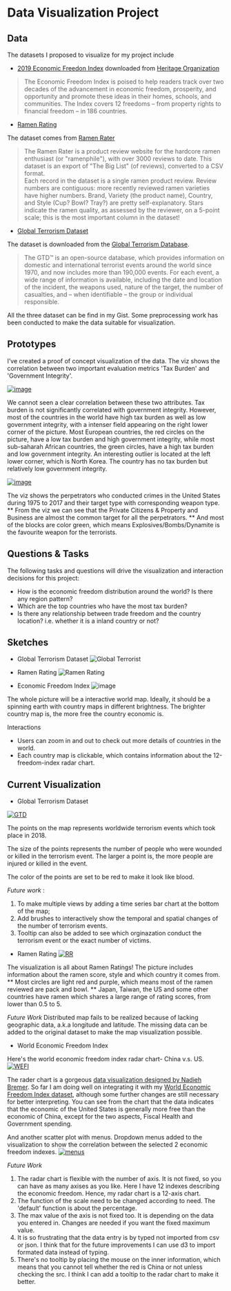 # Data Visualization Project

## Data

The datasets I proposed to visualize for my project include

* [2019 Economic Freedon Index](https://gist.github.com/hotdoujiang/addd4f2369f3457e5a09a8b89942941b) downloaded from [Heritage Organization](https://www.heritage.org/index/about)

>The Economic Freedom Index is poised to help readers track over two decades of the advancement in economic freedom, prosperity, and opportunity and promote these ideas in their homes, schools, and communities. The Index covers 12 freedoms – from property rights to financial freedom – in 186 countries. <br>


* [Ramen Rating](https://gist.github.com/hotdoujiang/41d6a5c41b9975ac55a720bd46fd6392)

The dataset comes from [Ramen Rater](https://www.theramenrater.com/)

>The Ramen Rater is a product review website for the hardcore ramen enthusiast (or "ramenphile"), with over 3000 reviews to date. This dataset is an export of "The Big List" (of reviews), converted to a CSV format. <br>
Each record in the dataset is a single ramen product review. Review numbers are contiguous: more recently reviewed ramen varieties have higher numbers. Brand, Variety (the product name), Country, and Style (Cup? Bowl? Tray?) are pretty self-explanatory. Stars indicate the ramen quality, as assessed by the reviewer, on a 5-point scale; this is the most important column in the dataset!


* [Global Terrorism Dataset](https://gist.github.com/hotdoujiang/e6064faca930a996230aa4dc3ccd8db0)

The dataset is downloaded from the [Global Terrorism Database](https://www.start.umd.edu/gtd/).

>The GTD™ is an open-source database, which provides information on domestic and international terrorist events around the world since 1970, and now includes more than 190,000 events. For each event, a wide range of information is available, including the date and location of the incident, the weapons used, nature of the target, the number of casualties, and – when identifiable – the group or individual responsible.

All the three dataset can be find in my Gist. Some preprocessing work has been conducted to make the data suitable for visualization.

## Prototypes

I’ve created a proof of concept visualization of the data. The viz shows the correlation between two important evaluation metrics 'Tax Burden' and 'Government Integrity'.

[![image](https://user-images.githubusercontent.com/42425096/67602911-a7b56d80-f745-11e9-9222-56a999340eb0.png)](https://beta.vizhub.com/hotdoujiang/4f0bcd5520b74d5a8d8d88bd88bd2f24)

We cannot seen a clear correlation between these two attributes. Tax burden is not significantly correlated with government integrity.
However, most of the countries in the world have high tax burden as well as low government integrity, with a intenser field appearing on the right lower corner of the picture.
Most European countries, the red circles on the picture, have a low tax burden and high government integrity, while most sub-saharah African countries, the green circles, have a high tax burden and low government integrity.
An interesting outlier is located at the left lower corner, which is North Korea. The country has no tax burden but relatively low government integrity.

[![image](https://user-images.githubusercontent.com/42425096/68317625-757f0680-0089-11ea-9c8b-670462d6b8a5.png)](https://beta.vizhub.com/hotdoujiang/b4d211ecb917438cae29e5277c6a565f?edit=files&file=README.md)

The viz shows the perpetrators who conducted crimes in the United States during 1975 to 2017 and their target type with corresponding weapon type.
** From the viz we can see that the Private Citizens & Property and Business are almost the common target for all the perpetrators.
** And most of the blocks are color green, which means Explosives/Bombs/Dynamite is the favourite weapon for the terrorists.

## Questions & Tasks

The following tasks and questions will drive the visualization and interaction decisions for this project:

* How is the economic freedom distribution around the world? Is there any region pattern?
* Which are the top countries who have the most tax burden?
* Is there any relationship between trade freedom and the country location? i.e. whether it is a inland country or not?

## Sketches

* Global Terrorism Dataset
![Global Terrorist](https://user-images.githubusercontent.com/42425096/68318084-343b2680-008a-11ea-9292-ac5d408c8c88.jpg)

* Ramen Rating
![Ramen Rating](https://user-images.githubusercontent.com/42425096/68317903-e9211380-0089-11ea-93a2-c92f3518a14d.jpg)

* Economic Freedom Index
![image](https://user-images.githubusercontent.com/42425096/67602655-1a721900-f745-11e9-91da-35e3ddbbd39a.jpg)

The whole picture will be a interactive world map. Ideally, it should be a spinning earth with country maps in different brightness. The brighter country map is, the more free the country economic is.

Interactions
* Users can zoom in and out to check out more details of countries in the world.
* Each country map is clickable, which contains information about the 12-freedom-index radar chart.

## Current Visualization

* Global Terrorism Dataset

[![GTD](https://user-images.githubusercontent.com/42425096/68251403-05bd3d00-fff1-11e9-9800-200ec0d3f9be.png)](https://beta.vizhub.com/hotdoujiang/278556d01b4044bd9aa8d1e1858a5d38)

The points on the map represents worldwide terrorism events which took place in 2018.

The size of the points represents the number of people who were wounded or killed in the terrorism event. The larger a point is, the more people are injured or killed in the event.

The color of the points are set to be red to make it look like blood.

*Future work* : 
1. To make multiple views by adding a time series bar chart at the bottom of the map;
2. Add brushes to interactively show the temporal and spatial changes of the number of terrorism events.
3. Tooltip can also be added to see which orginazation conduct the terrorism event or the exact number of victims.

* Ramen Rating
[![RR](https://user-images.githubusercontent.com/42425096/68251447-24233880-fff1-11e9-8451-aadee278abed.png)](https://beta.vizhub.com/hotdoujiang/bb83820293d04fba9762d1c4071904f7)

The visualization is all about Ramen Ratings! The picture includes information about the ramen score, style and which country it comes from.
** Most circles are light red and purple, which means most of the ramen reviewed are pack and bowl.
** Japan, Taiwan, the US and some other countries have ramen which shares a large range of rating scores, from lower than 0.5 to 5.

*Future Work*
Distributed map fails to be realized because of lacking geographic data, a.k.a longitude and latitude. The missing data can be added to the original dataset to make the map visualization possible.

* World Economic Freedom Index

Here's the world economic freedom index radar chart- China v.s. US.
[![WEFI](https://user-images.githubusercontent.com/42425096/68251702-b4617d80-fff1-11e9-9313-231d3f377d2d.png)](https://beta.vizhub.com/hotdoujiang/a70d524e772e4ff582fe6d0158c6df83)

The rader chart is a gorgeous [data visualization designed by Nadieh Bremer](https://beta.vizhub.com/Kuerzibe/610ea1fb51f2476f9ae9f2bf225bf564). So far I am doing well on integrating it with my [World Economic Freedom Index dataset](https://gist.github.com/hotdoujiang/addd4f2369f3457e5a09a8b89942941b), although some further changes are still necessary for better interpreting.
You can see from the chart that the data indicates that the economic of the United States is generally more free than the economic of China, except for the two aspects, Fiscal Health and Government spending.

And another scatter plot with menus. Dropdown menus added to the visualization to show the correlation between the selected 2 economic freedom indexes.
[![menus](https://user-images.githubusercontent.com/42425096/68251276-c1ca3800-fff0-11e9-88d2-2dd60959745a.png)](https://beta.vizhub.com/hotdoujiang/db9678c5d9224f3ebc9e91c8ecd30c28)

*Future Work*

1. The radar chart is flexible with the number of axis. It is not fixed, so you can have as many axises as you like. Here I have 12 indexes describing the economic freedom. Hence, my radar chart is a 12-axis chart.
2. The function of the scale need to be changed according to need. The 'default' function is about the percentage.
3. The max value of the axis is not fixed too. It is depending on the data you entered in. Changes are needed if you want the fixed maximum value.
4. It is so frustrating that the data entry is by typed not imported from csv or json. I think that for the future improvements I can use d3 to import formated data instead of typing.
5. There's no tooltip by placing the mouse on the inner information, which means that you cannot tell whether the red is China or not unless checking the src. I think I can add a tooltip to the radar chart to make it better.
